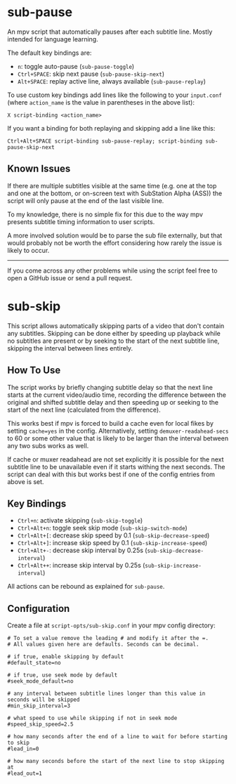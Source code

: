# sub-pause

An mpv script that automatically pauses after each subtitle line.
Mostly intended for language learning.

The default key bindings are:

- `n`: toggle auto-pause (`sub-pause-toggle`)
- `Ctrl+SPACE`: skip next pause (`sub-pause-skip-next`)
- `Alt+SPACE`: replay active line, always available (`sub-pause-replay`)

To use custom key bindings add lines like the following to your `input.conf`
(where `action_name` is the value in parentheses in the above list):

```X script-binding <action_name>```

If you want a binding for both replaying and skipping add a line like this:

```Ctrl+Alt+SPACE script-binding sub-pause-replay; script-binding sub-pause-skip-next```

## Known Issues

If there are multiple subtitles visible at the same time (e.g. one at
the top and one at the bottom, or on-screen text with SubStation Alpha
(ASS)) the script will only pause at the end of the last visible line.

To my knowledge, there is no simple fix for this due to the way mpv
presents subtitle timing information to user scripts.

A more involved solution would be to parse the sub file externally,
but that would probably not be worth the effort considering how rarely
the issue is likely to occur.

---

If you come across any other problems while using the script feel free
to open a GitHub issue or send a pull request.

# sub-skip

This script allows automatically skipping parts of a video that don't contain any subtitles.
Skipping can be done either by speeding up playback while no subtitles are present or by
seeking to the start of the next subtitle line, skipping the interval between lines entirely.

## How To Use

The script works by briefly changing subtitle delay so that the next line starts at the current
video/audio time, recording the difference between the original and shifted subtitle delay and
then speeding up or seeking to the start of the next line (calculated from the difference).

This works best if mpv is forced to build a cache even for local fikes by setting `cache=yes`
in the config. Alternatively, setting `demuxer-readahead-secs` to 60 or some other value that
is likely to be larger than the interval between any two subs works as well. 

If cache or muxer readahead are not set explicitly it is possible for the next subtitle line to
be unavailable even if it starts withing the next seconds. The script can deal with this but
works best if one of the config entries from above is set.

## Key Bindings
- `Ctrl+n`: activate skipping (`sub-skip-toggle`)
- `Ctrl+Alt+n`: toggle seek skip mode (`sub-skip-switch-mode`)
- `Ctrl+Alt+[`: decrease skip speed by 0.1 (`sub-skip-decrease-speed`)
- `Ctrl+Alt+]`: increase skip speed by 0.1 (`sub-skip-increase-speed`)
- `Ctrl+Alt+-`: decrease skip interval by 0.25s (`sub-skip-decrease-interval`)
- `Ctrl+Alt++`: increase skip interval by 0.25s (`sub-skip-increase-interval`)

All actions can be rebound as explained for `sub-pause`.

## Configuration

Create a file at `script-opts/sub-skip.conf` in your mpv config directory:
```
# To set a value remove the leading # and modify it after the =.
# All values given here are defaults. Seconds can be decimal.

# if true, enable skipping by default
#default_state=no

# if true, use seek mode by default
#seek_mode_default=no

# any interval between subtitle lines longer than this value in seconds will be skipped
#min_skip_interval=3

# what speed to use while skipping if not in seek mode
#speed_skip_speed=2.5

# how many seconds after the end of a line to wait for before starting to skip
#lead_in=0

# how many seconds before the start of the next line to stop skipping at
#lead_out=1
```
